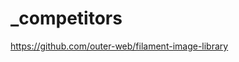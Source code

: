 # _competitors

<!-- Contenuto migrato da _docs/_competitors.txt -->

https://github.com/outer-web/filament-image-library
